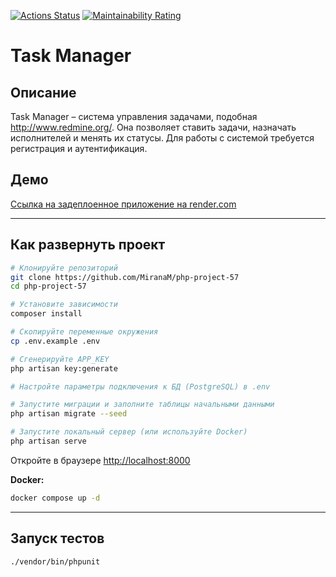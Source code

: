 [![Actions Status](https://github.com/MiranaM/php-project-57/actions/workflows/hexlet-check.yml/badge.svg)](https://github.com/MiranaM/php-project-57/actions)
[![Maintainability Rating](https://sonarcloud.io/api/project_badges/measure?project=MiranaM_php-project-57&metric=sqale_rating)](https://sonarcloud.io/summary/new_code?id=MiranaM_php-project-57)

# Task Manager

## Описание

Task Manager – система управления задачами, подобная http://www.redmine.org/. Она позволяет ставить задачи, назначать исполнителей и менять их статусы. Для работы с системой требуется регистрация и аутентификация.

## Демо

[Ссылка на задеплоенное приложение на render.com](https://php-project-57-j8mr.onrender.com)

---

## Как развернуть проект

```bash
# Клонируйте репозиторий
git clone https://github.com/MiranaM/php-project-57
cd php-project-57

# Установите зависимости
composer install

# Скопируйте переменные окружения
cp .env.example .env

# Сгенерируйте APP_KEY
php artisan key:generate

# Настройте параметры подключения к БД (PostgreSQL) в .env

# Запустите миграции и заполните таблицы начальными данными
php artisan migrate --seed

# Запустите локальный сервер (или используйте Docker)
php artisan serve
```

Откройте в браузере [http://localhost:8000](http://localhost:8000)

**Docker:**

```bash
docker compose up -d
```

---

## Запуск тестов

```bash
./vendor/bin/phpunit
```
